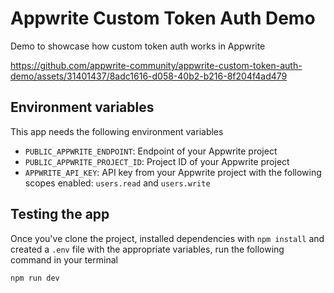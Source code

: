 # Appwrite Custom Token Auth Demo

Demo to showcase how custom token auth works in Appwrite

https://github.com/appwrite-community/appwrite-custom-token-auth-demo/assets/31401437/8adc1616-d058-40b2-b216-8f204f4ad479

## Environment variables

This app needs the following environment variables

- `PUBLIC_APPWRITE_ENDPOINT`: Endpoint of your Appwrite project  
- `PUBLIC_APPWRITE_PROJECT_ID`: Project ID of your Appwrite project  
- `APPWRITE_API_KEY`: API key from your Appwrite project with the following scopes enabled: `users.read` and `users.write`

## Testing the app

Once you've clone the project, installed dependencies with `npm install` and created a `.env` file with the appropriate variables, run the following command in your terminal

```sh
npm run dev
```
